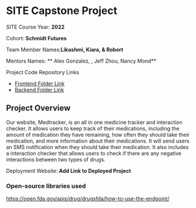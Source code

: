 # SITE Capstone Project

SITE Course Year: **2022**

Cohort: **Schmidt Futures**

Team Member Names:**Likashmi, Kiara, & Robert**

Mentors Names: ** Alex Gonzalez, , Jeff Zhou, Nancy Mond**

Project Code Repository Links

* [Frontend Folder Link](https://github.com/Schmidt-Futures-1/MedTracker/tree/main/site-capstone/Frontend)
* [Backend Folder Link](https://github.com/Schmidt-Futures-1/MedTracker/tree/main/site-capstone/Backend)

## Project Overview

Our website, Medtracker, is an all in one medicine tracker and interaction checker. It allows users to keep track of their medications, including the amount of medication they have remaining, how often they should take their medication, and more information about their medications. It will send users an SMS notification when they should take their medication. It also includes a interaction checker that allows users to check if there are any negative interactions between two types of drugs.

Deployment Website: **Add Link to Deployed Project**

### Open-source libraries used

https://open.fda.gov/apis/drug/drugsfda/how-to-use-the-endpoint/
